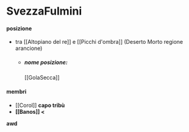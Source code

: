 # SvezzaFulmini
#### posizione
- tra  [[Altopiano del re]] e [[Picchi d'ombra]] (Deserto Morto regione arancione)
  - ##### nome posizione:
    [[GolaSecca]]
#### membri
- [[Corol]] <b>capo tribù<b>
- [[Banos]] <

awd
	
